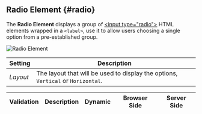 ## Radio Element {#radio}

<div class="tm-resource-icon">
    <!--@include: ../assets/element-radio.svg-->
</div>

The **Radio Element** displays a group of [\<input type="radio"\>](https://developer.mozilla.org/en-US/docs/Web/HTML/Element/input/radio) HTML elements wrapped in a `<label>`, use it to allow users choosing a single option from a pre-established group.

![Radio Element](./assets/elements/radio.webp)

| Setting  | Description                                                                      |
| -------- | -------------------------------------------------------------------------------- |
| _Layout_ | The layout that will be used to display the options, `Vertical` or `Horizontal`. |

<!--@include: ./common-element-settings.md-->

<!--@include: ./common-element-options.md-->

| Validation | Description | Dynamic | Browser Side | Server Side |
| ---------- | ----------- | :-----: | :----------: | :---------: |

<!--@include: ./common-element-validation.md-->
